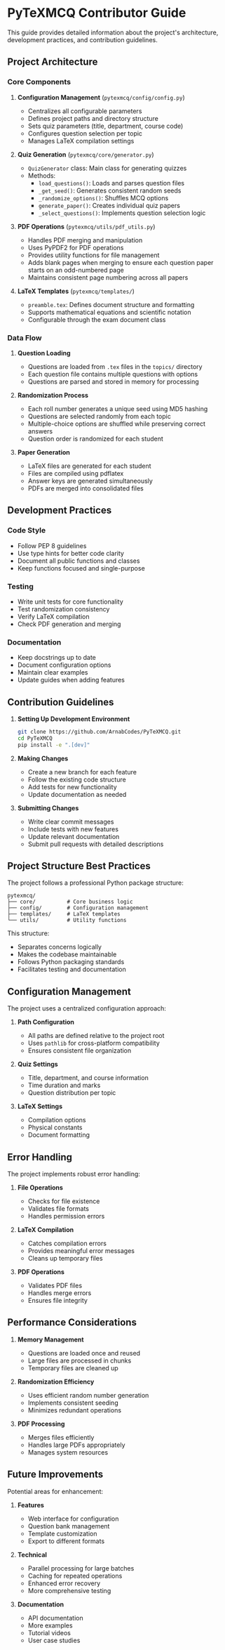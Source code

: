 # PyTeXMCQ Contributor Guide

This guide provides detailed information about the project's architecture, development practices, and contribution guidelines.

## Project Architecture

### Core Components

1. **Configuration Management** (`pytexmcq/config/config.py`)
   - Centralizes all configurable parameters
   - Defines project paths and directory structure
   - Sets quiz parameters (title, department, course code)
   - Configures question selection per topic
   - Manages LaTeX compilation settings

2. **Quiz Generation** (`pytexmcq/core/generator.py`)
   - `QuizGenerator` class: Main class for generating quizzes
   - Methods:
     - `load_questions()`: Loads and parses question files
     - `_get_seed()`: Generates consistent random seeds
     - `_randomize_options()`: Shuffles MCQ options
     - `generate_paper()`: Creates individual quiz papers
     - `_select_questions()`: Implements question selection logic

3. **PDF Operations** (`pytexmcq/utils/pdf_utils.py`)
   - Handles PDF merging and manipulation
   - Uses PyPDF2 for PDF operations
   - Provides utility functions for file management
   - Adds blank pages when merging to ensure each question paper starts on an odd-numbered page
   - Maintains consistent page numbering across all papers

4. **LaTeX Templates** (`pytexmcq/templates/`)
   - `preamble.tex`: Defines document structure and formatting
   - Supports mathematical equations and scientific notation
   - Configurable through the exam document class

### Data Flow

1. **Question Loading**
   - Questions are loaded from `.tex` files in the `topics/` directory
   - Each question file contains multiple questions with options
   - Questions are parsed and stored in memory for processing

2. **Randomization Process**
   - Each roll number generates a unique seed using MD5 hashing
   - Questions are selected randomly from each topic
   - Multiple-choice options are shuffled while preserving correct answers
   - Question order is randomized for each student

3. **Paper Generation**
   - LaTeX files are generated for each student
   - Files are compiled using pdflatex
   - Answer keys are generated simultaneously
   - PDFs are merged into consolidated files

## Development Practices

### Code Style
- Follow PEP 8 guidelines
- Use type hints for better code clarity
- Document all public functions and classes
- Keep functions focused and single-purpose

### Testing
- Write unit tests for core functionality
- Test randomization consistency
- Verify LaTeX compilation
- Check PDF generation and merging

### Documentation
- Keep docstrings up to date
- Document configuration options
- Maintain clear examples
- Update guides when adding features

## Contribution Guidelines

1. **Setting Up Development Environment**
   ```bash
   git clone https://github.com/ArnabCodes/PyTeXMCQ.git
   cd PyTeXMCQ
   pip install -e ".[dev]"
   ```

2. **Making Changes**
   - Create a new branch for each feature
   - Follow the existing code structure
   - Add tests for new functionality
   - Update documentation as needed

3. **Submitting Changes**
   - Write clear commit messages
   - Include tests with new features
   - Update relevant documentation
   - Submit pull requests with detailed descriptions

## Project Structure Best Practices

The project follows a professional Python package structure:

```
pytexmcq/
├── core/          # Core business logic
├── config/        # Configuration management
├── templates/     # LaTeX templates
└── utils/         # Utility functions
```

This structure:
- Separates concerns logically
- Makes the codebase maintainable
- Follows Python packaging standards
- Facilitates testing and documentation

## Configuration Management

The project uses a centralized configuration approach:

1. **Path Configuration**
   - All paths are defined relative to the project root
   - Uses `pathlib` for cross-platform compatibility
   - Ensures consistent file organization

2. **Quiz Settings**
   - Title, department, and course information
   - Time duration and marks
   - Question distribution per topic

3. **LaTeX Settings**
   - Compilation options
   - Physical constants
   - Document formatting

## Error Handling

The project implements robust error handling:

1. **File Operations**
   - Checks for file existence
   - Validates file formats
   - Handles permission errors

2. **LaTeX Compilation**
   - Catches compilation errors
   - Provides meaningful error messages
   - Cleans up temporary files

3. **PDF Operations**
   - Validates PDF files
   - Handles merge errors
   - Ensures file integrity

## Performance Considerations

1. **Memory Management**
   - Questions are loaded once and reused
   - Large files are processed in chunks
   - Temporary files are cleaned up

2. **Randomization Efficiency**
   - Uses efficient random number generation
   - Implements consistent seeding
   - Minimizes redundant operations

3. **PDF Processing**
   - Merges files efficiently
   - Handles large PDFs appropriately
   - Manages system resources

## Future Improvements

Potential areas for enhancement:

1. **Features**
   - Web interface for configuration
   - Question bank management
   - Template customization
   - Export to different formats

2. **Technical**
   - Parallel processing for large batches
   - Caching for repeated operations
   - Enhanced error recovery
   - More comprehensive testing

3. **Documentation**
   - API documentation
   - More examples
   - Tutorial videos
   - User case studies 